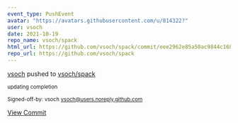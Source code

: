 ```yaml
---
event_type: PushEvent
avatar: "https://avatars.githubusercontent.com/u/814322?"
user: vsoch
date: 2021-10-19
repo_name: vsoch/spack
html_url: https://github.com/vsoch/spack/commit/eee2962e85a50ac9844c1680fea1a79f7651a063
repo_url: https://github.com/vsoch/spack
---
```


<a href='https://github.com/vsoch' target='_blank'>vsoch</a> pushed to <a href='https://github.com/vsoch/spack' target='_blank'>vsoch/spack</a>

<small>updating completion

Signed-off-by: vsoch <vsoch@users.noreply.github.com></small>

<a href='https://github.com/vsoch/spack/commit/eee2962e85a50ac9844c1680fea1a79f7651a063' target='_blank'>View Commit</a>